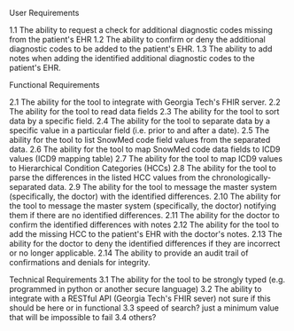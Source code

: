 User Requirements

1.1 The ability to request a check for additional diagnostic codes missing from the patient's EHR
1.2 The ability to confirm or deny the additional diagnostic codes to be added to the patient's EHR.
1.3 The ability to add notes when adding the identified additional diagnostic codes to the patient's EHR.

Functional Requirements


2.1 The ability for the tool to integrate with Georgia Tech's FHIR server.
2.2 The ability for the tool to read data fields
2.3 The ability for the tool to sort data by a specific field.
2.4 The ability for the tool to separate data by a specific value in a particular field (i.e. prior to and after a date).
2.5 The ability for the tool to list SnowMed code field values from the separated data. 
2.6 The ability for the tool to map SnowMed code data fields to ICD9 values (ICD9 mapping table)
2.7 The ability for the tool to map ICD9 values to Hierarchical Condition Categories (HCCs)
2.8 The ability for the tool to parse the differences in the listed HCC values from the chronologically-separated data.
2.9 The ability for the tool to message the master system (specifically, the doctor) with the identified differences.
2.10 The ability for the tool to message the master system (specifically, the doctor) notifying them if there are no identified differences.
2.11 The ability for the doctor to confirm the identified differences with notes
2.12 The ability for the tool to add the missing HCC to the patient's EHR with the doctor's notes.
2.13 The ability for the doctor to deny the identified differences if they are incorrect or no longer applicable.
2.14 The ability to provide an audit trail of confirmations and denials for integrity.

Technical Requirements
3.1 The ability for the tool to be strongly typed (e.g. programmed in python or another secure language) 
3.2 The ability to integrate with a RESTful API (Georgia Tech's FHIR sever) not sure if this should be here or in functional
3.3 speed of search? just a minimum value that will be impossible to fail
3.4 others?
